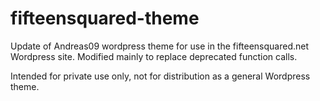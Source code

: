 # fifteensquared-theme
Update of Andreas09 wordpress theme for use in the fifteensquared.net Wordpress site.
Modified mainly to replace deprecated function calls.

Intended for private use only, not for distribution as a general Wordpress theme.

